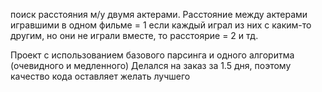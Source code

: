 поиск расстояния м/у двумя актерами. Расстояние между актерами игравшими в одном фильме = 1
если каждый играл из них с каким-то другим, но они не играли вместе, то расстоярие = 2 и тд.

Проект с использованием базового парсинга и одного алгоритма (очевидного и медленного)
Делался на заказ за 1.5 дня, поэтому качество кода оставляет желать лучшего